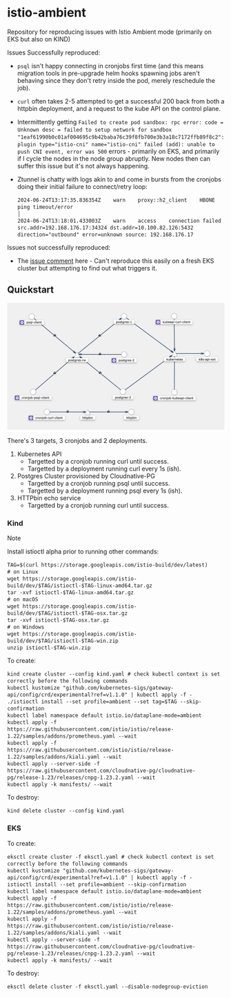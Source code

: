 # istio-ambient

Repository for reproducing issues with Istio Ambient mode (primarily on EKS but also on KIND)

Issues Successfully reproduced:

- `psql` isn't happy connecting in cronjobs first time (and this means migration tools in pre-upgrade helm hooks spawning jobs aren't behaving since they don't retry inside the pod, merely reschedule the job).
- `curl` often takes 2-5 attempted to get a successful 200 back from both a httpbin deployment, and a request to the kube API on the control plane.
- Intermittently getting `Failed to create pod sandbox: rpc error: code = Unknown desc = failed to setup network for sandbox "1eaf61990b0c01af004695c9b42baba76c39f8fb700e3b3a18c7172ffb89f8c2": plugin type="istio-cni" name="istio-cni" failed (add): unable to push CNI event, error was 500` errors - primarily on EKS, and primarily if I cycle the nodes in the node group abruptly. New nodes then can suffer this issue but it's not always happening.
- Ztunnel is chatty with logs akin to and come in bursts from the cronjobs doing their initial failure to connect/retry loop:

    ``` none
    2024-06-24T13:17:35.836354Z    warn    proxy::h2_client    HBONE ping timeout/error                                                                                                                                                                                                                                                                                                   │
    2024-06-24T13:18:01.433003Z    warn    access    connection failed    src.addr=192.168.176.17:34324 dst.addr=10.100.82.126:5432 direction="outbound" error=unknown source: 192.168.176.17  
    ```

Issues not successfully reproduced:

- The [issue comment](https://github.com/istio/istio/issues/51622#issuecomment-2185148236) here - Can't reproduce this easily on a fresh EKS cluster but attempting to find out what triggers it.

## Quickstart

![kiali diagram](kiali.png)

There's 3 targets, 3 cronjobs and 2 deployments.

1. Kubernetes API
   - Targetted by a cronjob running curl until success.
   - Targetted by a deployment running curl every 1s (ish).
1. Postgres Cluster provisioned by Cloudnative-PG
   - Targetted by a cronjob running psql until success.
   - Targetted by a deployment running psql every 1s (ish).
1. HTTPbin echo service
   - Targetted by a cronjob running curl until success.

### Kind

> [!NOTE]
> Install istioctl alpha prior to running other commands:
>
> ``` shell
> TAG=$(curl https://storage.googleapis.com/istio-build/dev/latest)
> # on Linux
> wget https://storage.googleapis.com/istio-build/dev/$TAG/istioctl-$TAG-linux-amd64.tar.gz
> tar -xvf istioctl-$TAG-linux-amd64.tar.gz
> # on macOS
> wget https://storage.googleapis.com/istio-build/dev/$TAG/istioctl-$TAG-osx.tar.gz
> tar -xvf istioctl-$TAG-osx.tar.gz
> # on Windows
> wget https://storage.googleapis.com/istio-build/dev/$TAG/istioctl-$TAG-win.zip
> unzip istioctl-$TAG-win.zip
> ```

To create:

``` shell
kind create cluster --config kind.yaml # check kubectl context is set correctly before the following commands
kubectl kustomize "github.com/kubernetes-sigs/gateway-api/config/crd/experimental?ref=v1.1.0" | kubectl apply -f -
./istioctl install --set profile=ambient --set tag=$TAG --skip-confirmation
kubectl label namespace default istio.io/dataplane-mode=ambient
kubectl apply -f https://raw.githubusercontent.com/istio/istio/release-1.22/samples/addons/prometheus.yaml --wait
kubectl apply -f https://raw.githubusercontent.com/istio/istio/release-1.22/samples/addons/kiali.yaml --wait
kubectl apply --server-side -f https://raw.githubusercontent.com/cloudnative-pg/cloudnative-pg/release-1.23/releases/cnpg-1.23.2.yaml --wait
kubectl apply -k manifests/ --wait
```

To destroy:

``` shell
kind delete cluster --config kind.yaml
```

### EKS

To create:

``` shell
eksctl create cluster -f eksctl.yaml # check kubectl context is set correctly before the following commands
kubectl kustomize "github.com/kubernetes-sigs/gateway-api/config/crd/experimental?ref=v1.1.0" | kubectl apply -f -
istioctl install --set profile=ambient --skip-confirmation
kubectl label namespace default istio.io/dataplane-mode=ambient
kubectl apply -f https://raw.githubusercontent.com/istio/istio/release-1.22/samples/addons/prometheus.yaml --wait
kubectl apply -f https://raw.githubusercontent.com/istio/istio/release-1.22/samples/addons/kiali.yaml --wait
kubectl apply --server-side -f https://raw.githubusercontent.com/cloudnative-pg/cloudnative-pg/release-1.23/releases/cnpg-1.23.2.yaml --wait
kubectl apply -k manifests/ --wait
```

To destroy:

``` shell
eksctl delete cluster -f eksctl.yaml --disable-nodegroup-eviction
```

